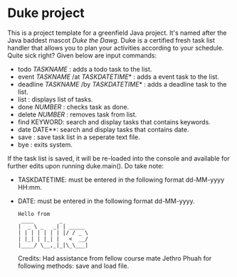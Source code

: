 # Duke project 

This is a project template for a greenfield Java project. It's named after the Java baddest mascot _Duke the Dawg_. Duke is a certified fresh task list handler that allows you to plan your activities according to your schedule. Quite sick right? Given below are input commands:

- todo _TASKNAME_ : adds a todo task to the list.
- event _TASKNAME_ /at _TASKDATETIME_* : adds a event task to the list.
- deadline _TASKNAME_ /by _TASKDATETIME_* : adds a deadline task to the list.
- list : displays list of tasks.
- done _NUMBER_ : checks task as done.
- delete _NUMBER_ : removes task from list.
- find KEYWORD: search and display tasks that contains keywords.
- date DATE**: search and display tasks that contains date.
- save : save task list in a seperate text file.
- bye : exits system.

If the task list is saved, it will be re-loaded into the console and available for further edits upon running duke.main().
Do take note:
* TASKDATETIME: must be entered in the following format dd-MM-yyyy HH:mm.
* DATE: must be entered in the following format dd-MM-yyyy.

   ```
   Hello from
    ____        _        
   |  _ \ _   _| | _____ 
   | | | | | | | |/ / _ \
   | |_| | |_| |   <  __/
   |____/ \__,_|_|\_\___|
   ```
   Credits:
   Had assistance from fellow course mate Jethro Phuah for following methods: save and load file.
   
